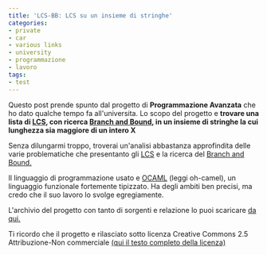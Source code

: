 ```yaml
---
title: 'LCS-BB: LCS su un insieme di stringhe'
categories:
- private
- car
- various links
- university
- programmazione
- lavoro
tags:
- test
---
```

Questo post prende spunto dal progetto di **Programmazione Avanzata** che ho
dato qualche tempo fa all'universita. Lo scopo del progetto e **trovare una
lista di
[LCS](http://en.wikipedia.org/wiki/Longest_common_subsequence_problem), con
ricerca [Branch and Bound](http://en.wikipedia.org/wiki/Branch_and_bound),  in
un insieme di stringhe la cui lunghezza sia maggiore di un intero X**

Senza dilungarmi troppo, troverai un'analisi abbastanza approfindita delle
varie problematiche che presentanto gli
[LCS](http://en.wikipedia.org/wiki/Longest_common_subsequence_problem) e la
ricerca del [Branch and Bound.](http://en.wikipedia.org/wiki/Branch_and_bound)

Il linguaggio di programmazione usato e [OCAML](http://caml.inria.fr/) (leggi
oh-camel), un linguaggio funzionale fortemente tipizzato. Ha degli ambiti ben
precisi, ma credo che il suo lavoro lo svolge egregiamente.

L'archivio del progetto con tanto di sorgenti e relazione lo puoi scaricare
[da qui.](http://download.diegor.it/click.php?id=31)

Ti ricordo che il progetto e rilasciato sotto licenza Creative Commons 2.5
Attribuzione-Non commerciale [(qui il testo completo della
licenza)](http://creativecommons.org/licenses/by-nc/2.5/it/)

